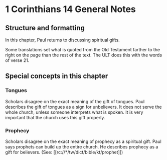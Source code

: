 # 1 Corinthians 14 General Notes
## Structure and formatting

In this chapter, Paul returns to discussing spiritual gifts.

Some translations set what is quoted from the Old Testament farther to the right on the page than the rest of the text. The ULT does this with the words of verse 21.

## Special concepts in this chapter

### Tongues

Scholars disagree on the exact meaning of the gift of tongues. Paul describes the gift of tongues as a sign for unbelievers. It does not serve the whole church, unless someone interprets what is spoken. It is very important that the church uses this gift properly.

### Prophecy

Scholars disagree on the exact meaning of prophecy as a spiritual gift. Paul says prophets can build up the entire church. He describes prophecy as a gift for believers. (See: [[rc://*/tw/dict/bible/kt/prophet]])